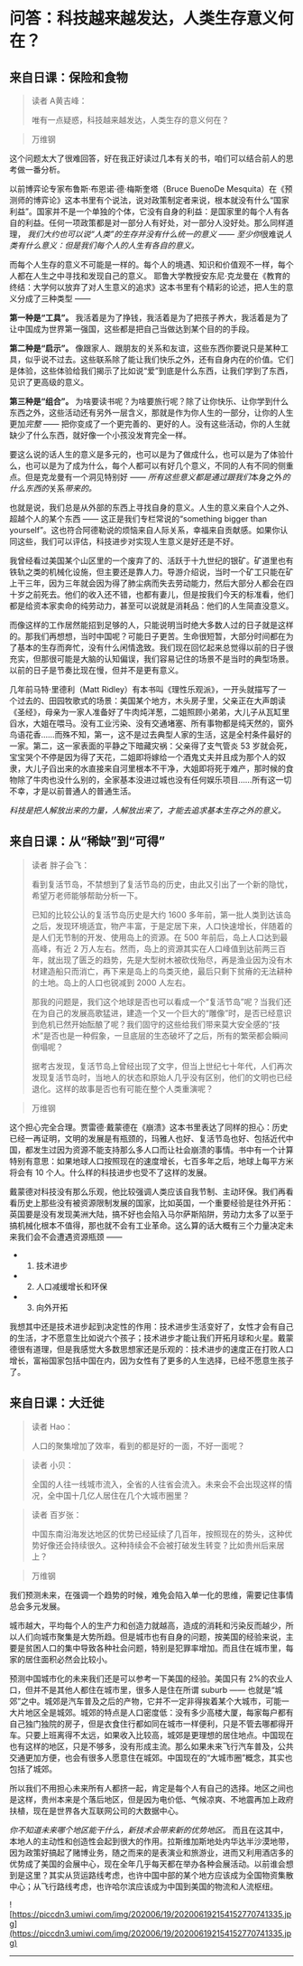# 问答：科技越来越发达，人类生存意义何在？

## 来自日课：保险和食物

> 读者 A黄吉峰：
> 
> 唯有一点疑惑，科技越来越发达，人类生存的意义何在？

> 万维钢

这个问题太大了很难回答，好在我正好读过几本有关的书，咱们可以结合前人的思考做一番分析。

以前博弈论专家布鲁斯·布恩诺·德·梅斯奎塔（Bruce BuenoDe Mesquita）在《预测师的博弈论》这本书里有个说法，说对政策制定者来说，根本就没有什么“国家利益”。国家并不是一个单独的个体，它没有自身的利益：是国家里的每个人有各自的利益。任何一项政策都是对一部分人有好处，对一部分人没好处。那么同样道理， *我们大约也可以说“人类”的生存并没有什么统一的意义 —— 至少你*很难说*人类有什么意义：但是我们每个人的人生有各自的意义。*

而每个人生存的意义不可能是一样的。每个人的境遇、知识和价值观不一样，每个人都在人生之中寻找和发现自己的意义。 耶鲁大学教授安东尼·克龙曼在《教育的终结：大学何以放弃了对人生意义的追求》这本书里有个精彩的论述，把人生的意义分成了三种类型 ——

 **第一种是“工具”。** 我活着是为了挣钱，我活着是为了把孩子养大，我活着是为了让中国成为世界第一强国，这些都是把自己当做达到某个目的的手段。

 **第二种是“启示”。** 像跟家人、跟朋友的关系和友谊，这些东西你要说只是某种工具，似乎说不过去。这些联系除了能让我们快乐之外，还有自身内在的价值。它们是体验，这些体验给我们揭示了比如说“爱”到底是什么东西，让我们学到了东西，见识了更高级的意义。

 **第三种是“组合”。** 为啥要读书呢？为啥要旅行呢？除了让你快乐、让你学到什么东西之外，这些活动还有另外一层含义，那就是作为你人生的一部分，让你的人生更加*完整* —— 把你变成了一个更完善的、更好的人。没有这些活动，你的人生就缺少了什么东西，就好像一个小孩没发育完全一样。

要这么说的话人生的意义是多元的，也可以是为了做成什么，也可以是为了体验什么，也可以是为了成为什么，每个人都可以有好几个意义，不同的人有不同的侧重点。但是克龙曼有一个洞见特别好 —— *所有这些意义都是通过跟我们*本身之外*的什么东西的*关系*带来的。*

也就是说，我们总是从外部的东西上寻找自身的意义。人生的意义来自个人之外、超越个人的某个东西 —— 这正是我们专栏常说的“something bigger than yourself”。这也符合阿德勒说的烦恼来自人际关系，幸福来自贡献感。如果你认同这些，我们可以评估，科技进步对实现人生意义是好还是不好。

我曾经看过美国某个山区里的一个废弃了的、活跃于十九世纪的银矿。矿道里也有铁轨之类的机械化设施，但主要还是靠人力。导游介绍说，当时一个矿工只能在矿上干三年，因为三年就会因为得了肺尘病而失去劳动能力，然后大部分人都会在四十岁之前死去。他们的收入还不错，也都有妻儿，但是按我们今天的标准看，他们都是给资本家卖命的纯劳动力，甚至可以说就是消耗品：他们的人生简直没意义。

而像这样的工作居然能招到足够的人，只能说明当时绝大多数人过的日子就是这样的。那我们再想想，当时中国呢？可能日子更苦。生命很短暂，大部分时间都在为了基本的生存而奔忙，没有什么闲情逸致。我们现在回忆起来总觉得以前的日子很充实，但那很可能是大脑的认知偏误，我们容易记住的场景不是当时的典型场景。以前的日子是节奏比现在慢，但并不是更有意义。

几年前马特·里德利（Matt Ridley）有本书叫《理性乐观派》，一开头就描写了一个过去的、田园牧歌式的场景：美国某个地方，木头房子里，父亲正在大声朗读《圣经》，母亲为一家人准备好了牛肉炖洋葱，二姐照顾小弟弟，大儿子从瓦缸里舀水，大姐在喂马。没有工业污染、没有交通堵塞、所有事物都是纯天然的，窗外鸟语花香……而殊不知，第一，这不是过去典型人家的生活，这是全村条件最好的一家。第二，这一家表面的平静之下暗藏灾祸：父亲得了支气管炎 53 岁就会死，宝宝哭个不停是因为得了天花，二姐即将嫁给一个酒鬼丈夫并且成为那个人的奴隶，大儿子舀出来的水直接来自河里根本不干净，大姐即将死于难产，那时候的食物除了牛肉也没什么别的，全家基本没进过城也没有任何娱乐项目……所有这一切不幸，才是以前普通人的普通生活。

 *科技是把人解放出来的力量，人解放出来了，才能去追求基本生存之外的意义。*

## 来自日课：从“稀缺”到“可得”

> 读者 胖子会飞：
> 
> 看到复活节岛，不禁想到了复活节岛的历史，由此又引出了一个新的隐忧，希望万老师能够帮助分析一下。
> 
> 已知的比较公认的复活节岛历史是大约 1600 多年前，第一批人类到达该岛之后，发现环境适宜，物产丰富，于是定居下来，人口快速增长，伴随着的是人们无节制的开发、使用岛上的资源。在 500 年前后，岛上人口达到最高峰，有近 2 万人左右。然而，岛上的资源其实在人口峰值到达前两三百年，就出现了匮乏的趋势，先是大型树木被砍伐殆尽，再是渔业因为没有木材建造船只而消亡，再下来是岛上的鸟类灭绝，最后只剩下贫瘠的无法耕种的土地。岛上的人口也锐减到 2000 人左右。
> 
> 那我的问题是，我们这个地球是否也可以看成一个“复活节岛”呢？当我们还在为自己的发展高歌猛进，建造一个又一个巨大的“雕像”时，是否已经意识到危机已然开始酝酿了呢？我们固守的这些给我们带来莫大安全感的“技术”是否也是一种假象，一旦底层的生态破坏了之后，所有的繁荣都会瞬间倒塌呢？
> 
> 据考古发现，复活节岛上曾经出现了文字，但当上世纪七十年代，人们再次发现复活节岛时，当地人的状态和原始人几乎没有区别，他们的文明也已经退化。这样的故事是否也有可能在整个人类重演呢？

> 万维钢

这个担心完全合理。贾雷德·戴蒙德在《崩溃》这本书里表达了同样的担心：历史已经一再证明，文明的发展是有瓶颈的，玛雅人也好、复活节岛也好、包括近代中国，都发生过因为资源不能支持那么多人口而让社会崩溃的事情。书中有一个计算特别有意思：如果地球人口按照现在的速度增长，七百多年之后，地球上每平方米将会有 10 个人。什么样的科技进步也受不了这样的发展。

戴蒙德对科技没有那么乐观，他比较强调人类应该自我节制、主动环保。我们再看看历史上那些没有被资源限制发展的国家，比如英国，一个重要经验是往外开拓：英国要是没有发现美洲大陆，搞不好也会陷入马尔萨斯陷阱，劳动力太多了以至于搞机械化根本不值得，那也就不会有工业革命。这么算的话大概有三个力量决定未来我们会不会遭遇资源瓶颈 ——

* 1. 技术进步

* 2. 人口减缓增长和环保

* 3. 向外开拓

我想其中还是技术进步起到决定性的作用：技术进步生活变好了，女性才会有自己的生活，才不愿意生比如说六个孩子；技术进步才能让我们开拓月球和火星。戴蒙德很有道理，但是我感觉大多数思想家还是乐观的：技术进步的速度正在打败人口增长，富裕国家包括中国在内，因为女性有了更多的人生选择，已经不愿意生孩子了。

## 来自日课：大迁徙

> 读者 Hao：
> 
> 人口的聚集增加了效率，看到的都是好的一面，不好一面呢？

> 读者 小贝：
> 
> 全国的人往一线城市流入，全省的人往省会流入。未来会不会出现这样的情况，全中国十几亿人居住在几个大城市圈里？

> 读者 百岁张：
> 
> 中国东南沿海发达地区的优势已经延续了几百年，按照现在的势头，这种优势好像还会持续很久。这种持续会不会被打破发生转变？比如贵州后来居上？

> 万维钢

我们预测未来，在强调一个趋势的时候，难免会陷入单一化的思维，需要记住事情总会多元发展。

城市越大，平均每个人的生产力和创造力就越高，造成的消耗和污染反而越少，所以人们向城市聚集是大势所趋。但是城市也有自身的问题，按美国的经验来说，主要是贫困人口的集中导致各种社会问题，特别是犯罪率增加。而且住在城市里，每家的居住面积必然会比较小。

预测中国城市化的未来我们还是可以参考一下美国的经验。美国只有 2%的农业人口，但并不是其他人都住在城市里，很多人是住在所谓 suburb —— 也就是“城郊”之中。城郊是汽车普及之后的产物，它并不一定非得挨着某个大城市，可能一大片地区全是城郊。城郊的特点是人口密度低：没有多少高楼大厦，每家每户都有自己独门独院的房子，但是衣食住行都如同在城市一样便利，只是不管去哪都得开车。只要上班离得不太远，如果收入比较高，城郊是更理想的居住地点。中国现在也有这样的地区，只是不够多，没有形成主流。那么如果未来飞行汽车普及，公共交通更加方便，也会有很多人愿意住在城郊。中国现在的“大城市圈”概念，其实也包括了城郊。

所以我们不用担心未来所有人都挤一起，肯定是每个人有自己的选择。地区之间也是这样，贵州本来是个落后地区，但是因为电价低、气候凉爽、不地震再加上政府扶植，现在是世界各大互联网公司的大数据中心。

 *你不知道未来哪个地区能干什么，新技术会带来新的优势地区。* 而且在这其中，本地人的主动性和创造性会起到很大的作用。拉斯维加斯地处内华达半沙漠地带，因为政策好搞起了赌博业务，随之而来的是表演业和旅游业，进而又利用酒店多的优势成了美国的会展中心，现在全年几乎每天都在举办各种会展活动。以前谁会想到是这里？其实从货运路线考虑，也许中国中部的某个地方应该成为全国物资集散中心；从飞行路线考虑，也许哈尔滨应该成为中国到美国的物流和人流枢纽。

![https://piccdn3.umiwi.com/img/202006/19/202006192154152770741335.jpg](https://piccdn3.umiwi.com/img/202006/19/202006192154152770741335.jpg)

---
